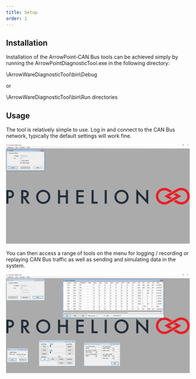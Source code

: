 ```yaml
---
title: Setup
order: 1
---
```

## Installation
Installation of the ArrowPoint-CAN Bus tools can be achieved simply by running the ArrowPointDiagnosticTool.exe in the following directory: 

\ArrowWareDiagnosticTool\bin\Debug 

or 

\ArrowWareDiagnosticTool\bin\Run directories

## Usage
The tool is relatively simple to use. Log in and connect to the CAN Bus network, typically the default settings will work fine.

![CAN Bus Settings](images/canbus_settings.png)

You can then access a range of tools on the menu for logging / recording or replaying CAN Bus traffic as well as sending and simulating data in the system.

![CAN Bus Tools](images/canbus_tools.png)
